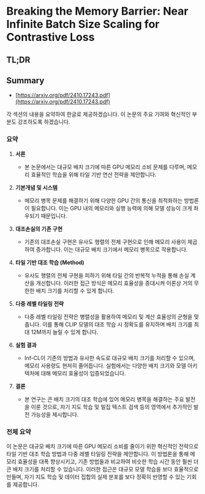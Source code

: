 # Breaking the Memory Barrier: Near Infinite Batch Size Scaling for Contrastive Loss
## TL;DR
## Summary
- [https://arxiv.org/pdf/2410.17243.pdf](https://arxiv.org/pdf/2410.17243.pdf)

각 섹션의 내용을 요약하여 한글로 제공하겠습니다. 이 논문의 주요 기여와 혁신적인 부분도 강조하도록 하겠습니다.

### 요약

1. **서론**
   - 본 논문에서는 대규모 배치 크기에 따른 GPU 메모리 소비 문제를 다루며, 메모리 효율적인 학습을 위해 타일 기반 연산 전략을 제안합니다.

2. **기본개념 및 시스템**
   - 메모리 병목 문제를 해결하기 위해 다양한 GPU 간의 통신을 최적화하는 방법론이 필요합니다. 이는 GPU 내의 메모리와 실행 능력에 의해 모델 성능이 크게 좌우되기 때문입니다.

3. **대조손실의 기존 구현**
   - 기존의 대조손실 구현은 유사도 행렬의 전체 구현으로 인해 메모리 사용이 제곱하여 증가합니다. 이는 대규모 배치 크기에서 메모리 병목으로 작용합니다.

4. **타일 기반 대조 학습 (Method)**
   - 유사도 행렬의 전체 구현을 피하기 위해 타일 간의 반복적 누적을 통해 손실 계산을 개선합니다. 이러한 접근 방식은 메모리 효율성을 증대시켜 이론상 거의 무한한 배치 크기를 처리할 수 있게 합니다.

5. **다중 레벨 타일링 전략**
   - 다중 레벨 타일링 전략은 병렬성을 활용하여 메모리 및 계산 효율성의 균형을 맞춥니다. 이를 통해 CLIP 모델의 대조 학습 시 정확도를 유지하며 배치 크기를 최대 12M까지 늘릴 수 있게 합니다.

6. **실험 결과**
   - Inf-CL이 기존의 방법과 유사한 속도로 대규모 배치 크기를 처리할 수 있으며, 메모리 사용량도 현저히 줄어듭니다. 실험에서는 다양한 배치 크기와 모델 아키텍처에 대해 메모리 효율성이 입증되었습니다.

7. **결론**
   - 본 연구는 큰 배치 크기의 대조 학습에 있어 메모리 병목을 해결하는 주요 발전을 이룬 것으로, 자기 지도 학습 및 밀집 텍스트 검색 등의 영역에서 추가적인 발전 가능성을 제시합니다.

### 전체 요약

이 논문은 대규모 배치 크기에 따른 GPU 메모리 소비를 줄이기 위한 혁신적인 전략으로 타일 기반 대조 학습 방법과 다중 레벨 타일링 전략을 제안합니다. 이 방법론을 통해 메모리 효율성을 대폭 향상시키고, 기존 방법들과 비교하여 비슷한 학습 시간 동안 훨씬 더 큰 배치 크기를 처리할 수 있습니다. 이러한 접근은 대규모 모델 학습을 보다 효율적으로 만들며, 자기 지도 학습 및 데이터 집합의 실제 분포를 보다 정확히 반영할 수 있는 기회를 제공합니다.
